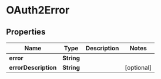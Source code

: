 

# OAuth2Error

## Properties

Name | Type | Description | Notes
------------ | ------------- | ------------- | -------------
**error** | **String** |  | 
**errorDescription** | **String** |  |  [optional]



